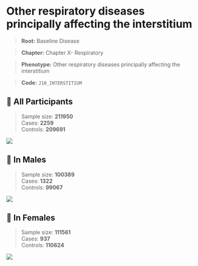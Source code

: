# Other respiratory diseases principally affecting the interstitium

> **Root:** Baseline Disease  

> **Chapter:** Chapter X- Respiratory  

> **Phenotype:** Other respiratory diseases principally affecting the interstitium  

> **Code:** `J10_INTERSTITIUM`

## 🧪 All Participants  
> Sample size: **211950**  
> Cases: **2259**  
> Controls: **209691**
<img src="/Disease/Figures/ALL/Incidence/J10_INTERSTITIUM.png"/>
<CsvTable src="/Disease_Data/ALL/Incidence/COX_J10_INTERSTITIUM.csv" label="🔍 View full results" />

## 👨 In Males  
> Sample size: **100389**  
> Cases: **1322**  
> Controls: **99067**
<img src="/Disease/Figures/Male/Incidence/J10_INTERSTITIUM.png"/>
<CsvTable src="/Disease_Data/Male/Incidence/COX_J10_INTERSTITIUM.csv" label="🔍 View full results" />

## 👩 In Females  
> Sample size: **111561**  
> Cases: **937**  
> Controls: **110624**
<img src="/Disease/Figures/Female/Incidence/J10_INTERSTITIUM.png"/>
<CsvTable src="/Disease_Data/Female/Incidence/COX_J10_INTERSTITIUM.csv" label="🔍 View full results" />
